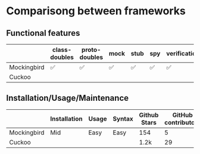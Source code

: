 # Comparisong between frameworks

## Functional features

|   | class-doubles  | proto-doubles  | mock | stub | spy | verification | captors |
|---|---|---|---|---|---|---|---|
| Mockingbird  | ✅ | ✅  |  ✅ | ✅ |  ✅ | ✅  | ✅  |
| Cuckoo  |  |   |   |   |  |  |

## Installation/Usage/Maintenance

|   | Installation  | Usage | Syntax | Github Stars | GitHub contributors | Issues
|---|---|---|---|---|---|---|
| Mockingbird  |  Mid | Easy  | Easy | 154 |  5 | 1
| Cuckoo  |   |   |   |  1.2k | 29 | 33
